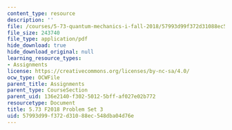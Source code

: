 ```yaml
---
content_type: resource
description: ''
file: /courses/5-73-quantum-mechanics-i-fall-2018/57993d99f372d31088ec548dba04d76e_MIT5_73F18_PSet3.pdf
file_size: 243740
file_type: application/pdf
hide_download: true
hide_download_original: null
learning_resource_types:
- Assignments
license: https://creativecommons.org/licenses/by-nc-sa/4.0/
ocw_type: OCWFile
parent_title: Assignments
parent_type: CourseSection
parent_uid: 136e2140-f302-5012-5bff-af027e02b772
resourcetype: Document
title: 5.73 F2018 Problem Set 3
uid: 57993d99-f372-d310-88ec-548dba04d76e
---
```

